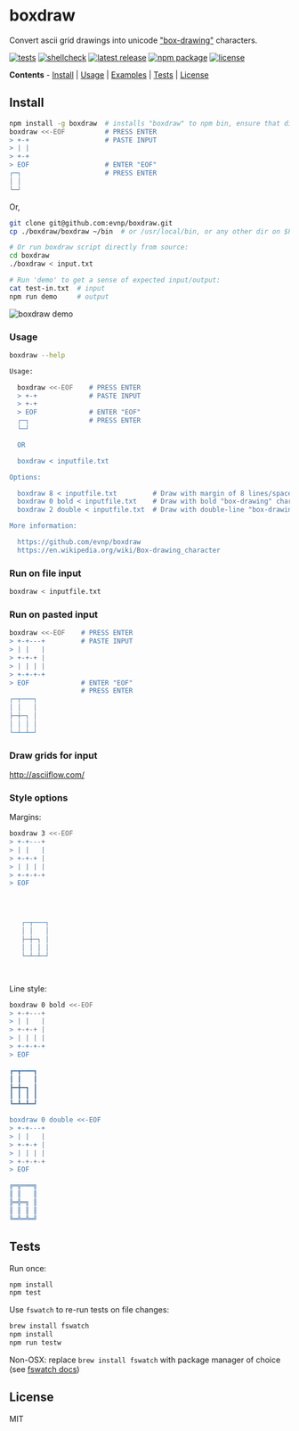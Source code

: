 # boxdraw

Convert ascii grid drawings into unicode ["box-drawing"](https://en.wikipedia.org/wiki/Box-drawing_character "wikipedia box-drawing characters") characters.

[![tests](https://github.com/evnp/boxdraw/workflows/tests/badge.svg)](https://github.com/evnp/boxdraw/actions)
[![shellcheck](https://github.com/evnp/boxdraw/workflows/shellcheck/badge.svg)](https://github.com/evnp/boxdraw/actions)
[![latest release](https://img.shields.io/github/release/evnp/boxdraw.svg)](https://github.com/evnp/boxdraw/releases/latest)
[![npm package](https://img.shields.io/npm/v/boxdraw.svg)](https://www.npmjs.com/package/boxdraw)
[![license](https://img.shields.io/github/license/evnp/boxdraw.svg?color=blue)](https://github.com/evnp/boxdraw/blob/master/LICENSE.md)

**Contents** - [Install](https://github.com/evnp/boxdraw#install) | [Usage](https://github.com/evnp/boxdraw#install) | [Examples](https://github.com/evnp/boxdraw#run-on-file-input) | [Tests](https://github.com/evnp/boxdraw#tests) | [License](https://github.com/evnp/boxdraw#license)

Install
-------

```sh
npm install -g boxdraw  # installs "boxdraw" to npm bin, ensure that directory is on your path
boxdraw <<-EOF          # PRESS ENTER
> +-+                   # PASTE INPUT
> | |
> +-+
> EOF                   # ENTER "EOF"
┌─┐                     # PRESS ENTER
│ │
└─┘
```

Or,

```sh
git clone git@github.com:evnp/boxdraw.git
cp ./boxdraw/boxdraw ~/bin  # or /usr/local/bin, or any other dir on $PATH

# Or run boxdraw script directly from source:
cd boxdraw
./boxdraw < input.txt

# Run 'demo' to get a sense of expected input/output:
cat test-in.txt  # input
npm run demo     # output
```

![boxdraw demo](https://raw.githubusercontent.com/evnp/boxdraw/main/boxdraw.png "boxdraw demo")

###  Usage

```sh
boxdraw --help

Usage:

  boxdraw <<-EOF    # PRESS ENTER
  > +-+             # PASTE INPUT
  > +-+
  > EOF             # ENTER "EOF"
  ┌─┐               # PRESS ENTER
  └─┘

  OR

  boxdraw < inputfile.txt

Options:

  boxdraw 8 < inputfile.txt         # Draw with margin of 8 lines/spaces
  boxdraw 0 bold < inputfile.txt    # Draw with bold "box-drawing" characters
  boxdraw 2 double < inputfile.txt  # Draw with double-line "box-drawing" characters AND margin

More information:

  https://github.com/evnp/boxdraw
  https://en.wikipedia.org/wiki/Box-drawing_character

```

### Run on file input

```sh
boxdraw < inputfile.txt
```

### Run on pasted input

```sh
boxdraw <<-EOF    # PRESS ENTER
> +-+---+         # PASTE INPUT
> | |   |
> +-+-+ |
> | | | |
> +-+-+-+
> EOF             # ENTER "EOF"
                  # PRESS ENTER
┌─┬───┐
│ │   │
├─┼─┐ │
│ │ │ │
└─┴─┴─┘

```

### Draw grids for input

http://asciiflow.com/

### Style options

Margins:

```sh
boxdraw 3 <<-EOF
> +-+---+
> | |   |
> +-+-+ |
> | | | |
> +-+-+-+
> EOF




   ┌─┬───┐
   │ │   │
   ├─┼─┐ │
   │ │ │ │
   └─┴─┴─┘




```

Line style:

```sh
boxdraw 0 bold <<-EOF
> +-+---+
> | |   |
> +-+-+ |
> | | | |
> +-+-+-+
> EOF

┏━┳━━━┓
┃ ┃   ┃
┣━╋━┓ ┃
┃ ┃ ┃ ┃
┗━┻━┻━┛

boxdraw 0 double <<-EOF
> +-+---+
> | |   |
> +-+-+ |
> | | | |
> +-+-+-+
> EOF

╔═╦═══╗
║ ║   ║
╠═╬═╗ ║
║ ║ ║ ║
╚═╩═╩═╝

```

Tests
-------------

Run once:

```sh
npm install
npm test
```

Use `fswatch` to re-run tests on file changes:

```sh
brew install fswatch
npm install
npm run testw
```

Non-OSX: replace `brew install fswatch` with package manager of choice (see [fswatch docs](https://github.com/emcrisostomo/fswatch#getting-fswatch))

License
-------
MIT
